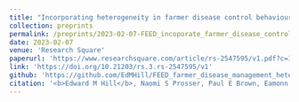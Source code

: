 ```yaml
---
title: "Incorporating heterogeneity in farmer disease control behaviour into a livestock disease transmission model"
collection: preprints
permalink: /preprints/2023-02-07-FEED_incoporate_farmer_disease_control_behaviour_heterogeneity
date: 2023-02-07
venue: 'Research Square'
paperurl: 'https://www.researchsquare.com/article/rs-2547595/v1.pdf?c=1675821894000'
link: 'https://doi.org/10.21203/rs.3.rs-2547595/v1'
github: 'https://github.com/EdMHill/FEED_farmer_disease_management_heterogeneity'
citation: '<b>Edward M Hill</b>, Naomi S Prosser, Paul E Brown, Eamonn Ferguson, Martin J Green, Jasmeet Kaler, Matt J Keeling, Michael J Tildesley. (2023). &quot;Incorporating heterogeneity in farmer disease control behaviour into a livestock disease transmission model.&quot; <i>Research Square</i>. doi:https://doi.org/10.21203/rs.3.rs-2547595/v1.'
---
```

